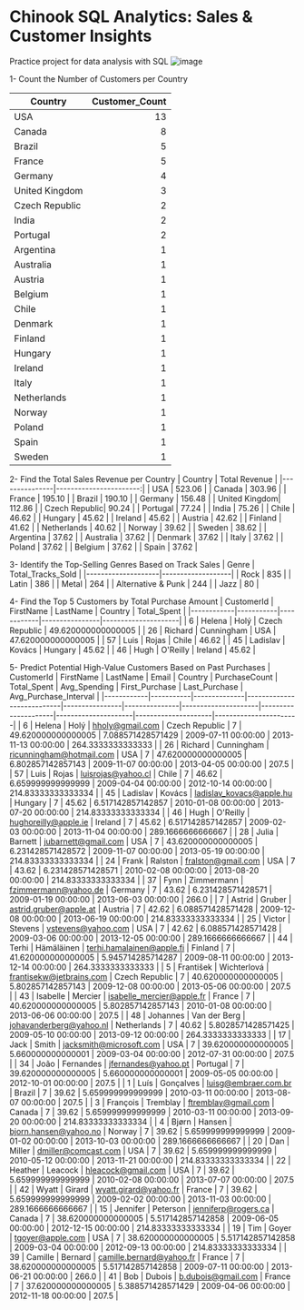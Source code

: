 # Chinook SQL Analytics: Sales & Customer Insights
Practice project for data analysis with SQL
![image](https://github.com/user-attachments/assets/bf62dff6-90a1-4952-b8af-d1c700f4bfb2)


1- Count the Number of Customers per Country

| Country        | Customer_Count |
|---------------|--------------:|
| USA           | 13           |
| Canada        | 8            |
| Brazil        | 5            |
| France        | 5            |
| Germany       | 4            |
| United Kingdom| 3            |
| Czech Republic| 2            |
| India         | 2            |
| Portugal      | 2            |
| Argentina     | 1            |
| Australia     | 1            |
| Austria       | 1            |
| Belgium       | 1            |
| Chile         | 1            |
| Denmark       | 1            |
| Finland       | 1            |
| Hungary       | 1            |
| Ireland       | 1            |
| Italy         | 1            |
| Netherlands   | 1            |
| Norway        | 1            |
| Poland        | 1            |
| Spain         | 1            |
| Sweden        | 1            |

2- Find the Total Sales Revenue per Country
| Country        | Total Revenue          |
|---------------|-----------------------:|
| USA           | 523.06                 |
| Canada        | 303.96                 |
| France        | 195.10                 |
| Brazil        | 190.10                 |
| Germany       | 156.48                 |
| United Kingdom| 112.86                 |
| Czech Republic|  90.24                 |
| Portugal      |  77.24                 |
| India         |  75.26                 |
| Chile         |  46.62                 |
| Hungary       |  45.62                 |
| Ireland       |  45.62                 |
| Austria       |  42.62                 |
| Finland       |  41.62                 |
| Netherlands   |  40.62                 |
| Norway        |  39.62                 |
| Sweden        |  38.62                 |
| Argentina     |  37.62                 |
| Australia     |  37.62                 |
| Denmark       |  37.62                 |
| Italy         |  37.62                 |
| Poland        |  37.62                 |
| Belgium       |  37.62                 |
| Spain         |  37.62                 |

3- Identify the Top-Selling Genres Based on Track Sales
| Genre              | Total_Tracks_Sold |
|--------------------|-------------------|
| Rock               | 835               |
| Latin              | 386               |
| Metal              | 264               |
| Alternative & Punk | 244               |
| Jazz               | 80                |

4- Find the Top 5 Customers by Total Purchase Amount
| CustomerId | FirstName | LastName   | Country        | Total_Spent         |
|------------|-----------|------------|----------------|---------------------|
| 6          | Helena    | Holý       | Czech Republic | 49.620000000000005  |
| 26         | Richard   | Cunningham | USA            | 47.620000000000005  |
| 57         | Luis      | Rojas      | Chile          | 46.62               |
| 45         | Ladislav  | Kovács     | Hungary        | 45.62               |
| 46         | Hugh      | O'Reilly   | Ireland        | 45.62               |

5- Predict Potential High-Value Customers Based on Past Purchases
| CustomerId | FirstName | LastName     | Email                     | Country        | PurchaseCount | Total_Spent         | Avg_Spending        | First_Purchase      | Last_Purchase       | Avg_Purchase_Interval |
|------------|-----------|--------------|---------------------------|----------------|---------------|---------------------|---------------------|---------------------|---------------------|-----------------------|
| 6          | Helena    | Holý         | hholy@gmail.com           | Czech Republic | 7             | 49.620000000000005  | 7.088571428571429  | 2009-07-11 00:00:00 | 2013-11-13 00:00:00 | 264.3333333333333     |
| 26         | Richard   | Cunningham   | ricunningham@hotmail.com  | USA            | 7             | 47.620000000000005  | 6.802857142857143  | 2009-11-07 00:00:00 | 2013-04-05 00:00:00 | 207.5                 |
| 57         | Luis      | Rojas        | luisrojas@yahoo.cl        | Chile          | 7             | 46.62               | 6.659999999999999  | 2009-04-04 00:00:00 | 2012-10-14 00:00:00 | 214.83333333333334    |
| 45         | Ladislav  | Kovács       | ladislav_kovacs@apple.hu  | Hungary        | 7             | 45.62               | 6.517142857142857  | 2010-01-08 00:00:00 | 2013-07-20 00:00:00 | 214.83333333333334    |
| 46         | Hugh      | O'Reilly     | hughoreilly@apple.ie      | Ireland        | 7             | 45.62               | 6.517142857142857  | 2009-02-03 00:00:00 | 2013-11-04 00:00:00 | 289.1666666666667     |
| 28         | Julia     | Barnett      | jubarnett@gmail.com       | USA            | 7             | 43.620000000000005  | 6.231428571428572  | 2009-11-07 00:00:00 | 2013-05-19 00:00:00 | 214.83333333333334    |
| 24         | Frank     | Ralston      | fralston@gmail.com        | USA            | 7             | 43.62               | 6.231428571428571  | 2010-02-08 00:00:00 | 2013-08-20 00:00:00 | 214.83333333333334    |
| 37         | Fynn      | Zimmermann   | fzimmermann@yahoo.de      | Germany        | 7             | 43.62               | 6.231428571428571  | 2009-01-19 00:00:00 | 2013-06-03 00:00:00 | 266.0                 |
| 7          | Astrid    | Gruber       | astrid.gruber@apple.at    | Austria        | 7             | 42.62               | 6.088571428571428  | 2009-12-08 00:00:00 | 2013-06-19 00:00:00 | 214.83333333333334    |
| 25         | Victor    | Stevens      | vstevens@yahoo.com        | USA            | 7             | 42.62               | 6.088571428571428  | 2009-03-06 00:00:00 | 2013-12-05 00:00:00 | 289.1666666666667     |
| 44         | Terhi     | Hämäläinen   | terhi.hamalainen@apple.fi | Finland        | 7             | 41.620000000000005  | 5.945714285714287  | 2009-08-11 00:00:00 | 2013-12-14 00:00:00 | 264.3333333333333     |
| 5          | František | Wichterlová  | frantisekw@jetbrains.com  | Czech Republic | 7             | 40.620000000000005  | 5.802857142857143  | 2009-12-08 00:00:00 | 2013-05-06 00:00:00 | 207.5                 |
| 43         | Isabelle  | Mercier      | isabelle_mercier@apple.fr | France         | 7             | 40.620000000000005  | 5.802857142857143  | 2010-01-08 00:00:00 | 2013-06-06 00:00:00 | 207.5                 |
| 48         | Johannes  | Van der Berg | johavanderberg@yahoo.nl   | Netherlands    | 7             | 40.62               | 5.8028571428571425 | 2009-05-10 00:00:00 | 2013-09-12 00:00:00 | 264.3333333333333     |
| 17         | Jack      | Smith        | jacksmith@microsoft.com   | USA            | 7             | 39.620000000000005  | 5.660000000000001  | 2009-03-04 00:00:00 | 2012-07-31 00:00:00 | 207.5                 |
| 34         | João      | Fernandes    | jfernandes@yahoo.pt       | Portugal       | 7             | 39.620000000000005  | 5.660000000000001  | 2009-05-05 00:00:00 | 2012-10-01 00:00:00 | 207.5                 |
| 1          | Luís      | Gonçalves    | luisg@embraer.com.br      | Brazil         | 7             | 39.62               | 5.659999999999999  | 2010-03-11 00:00:00 | 2013-08-07 00:00:00 | 207.5                 |
| 3          | François  | Tremblay     | ftremblay@gmail.com       | Canada         | 7             | 39.62               | 5.659999999999999  | 2010-03-11 00:00:00 | 2013-09-20 00:00:00 | 214.83333333333334    |
| 4          | Bjørn     | Hansen       | bjorn.hansen@yahoo.no     | Norway         | 7             | 39.62               | 5.659999999999999  | 2009-01-02 00:00:00 | 2013-10-03 00:00:00 | 289.1666666666667     |
| 20         | Dan       | Miller       | dmiller@comcast.com       | USA            | 7             | 39.62               | 5.659999999999999  | 2010-05-12 00:00:00 | 2013-11-21 00:00:00 | 214.83333333333334    |
| 22         | Heather   | Leacock      | hleacock@gmail.com        | USA            | 7             | 39.62               | 5.659999999999999  | 2010-02-08 00:00:00 | 2013-07-07 00:00:00 | 207.5                 |
| 42         | Wyatt     | Girard       | wyatt.girard@yahoo.fr     | France         | 7             | 39.62               | 5.659999999999999  | 2009-02-02 00:00:00 | 2013-11-03 00:00:00 | 289.1666666666667     |
| 15         | Jennifer  | Peterson     | jenniferp@rogers.ca       | Canada         | 7             | 38.620000000000005  | 5.517142857142858  | 2009-06-05 00:00:00 | 2012-12-15 00:00:00 | 214.83333333333334    |
| 19         | Tim       | Goyer        | tgoyer@apple.com          | USA            | 7             | 38.620000000000005  | 5.517142857142858  | 2009-03-04 00:00:00 | 2012-09-13 00:00:00 | 214.83333333333334    |
| 39         | Camille   | Bernard      | camille.bernard@yahoo.fr  | France         | 7             | 38.620000000000005  | 5.517142857142858  | 2009-07-11 00:00:00 | 2013-06-21 00:00:00 | 266.0                 |
| 41         | Bob       | Dubois       | b.dubois@gmail.com        | France         | 7             | 37.620000000000005  | 5.388571428571429  | 2009-04-06 00:00:00 | 2012-11-18 00:00:00 | 207.5                 |

